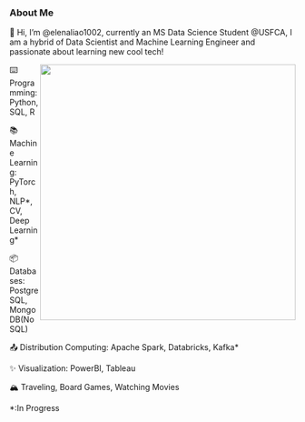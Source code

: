 
### About Me
👋 Hi, I’m @elenaliao1002, currently an MS Data Science Student @USFCA, I am a hybrid of Data Scientist and Machine Learning Engineer and passionate about learning new cool tech!

<img align="right" width=450px src="https://github-readme-stats.vercel.app/api?username=elenaliao1002&show_icons=true&count_private=true&theme=tokyonight&text_color=e4bf7a" />

⌨️ Programming: Python, SQL, R

📚 Machine Learning: PyTorch, NLP*, CV, Deep Learning*

📦 Databases: PostgreSQL, MongoDB(NoSQL)

📤 Distribution Computing: Apache Spark, Databricks, Kafka*

✨ Visualization: PowerBI, Tableau

🏔️ Traveling, Board Games, Watching Movies

*:In Progress 


<!--
![LeetCode Stats](https://leetcard.jacoblin.cool/elenaliao1002?theme=unicorn&ext=heatmap)

![Elena's GitHub stats](https://github-readme-stats.vercel.app/api?username=elenaliao1002&show_icons=true&count_private=true&theme=radical)

[![Top Langs](https://github-readme-stats.vercel.app/api/top-langs/?username=elenaliao1002)](https://github.com/elenaliao1002/github_stats)

**ajinChen/ajinChen** is a ✨ _special_ ✨ repository because its `README.md` (this file) appears on your GitHub profile.

Here are some ideas to get you started:

- 🔭 I’m currently working on ...
- 🌱 I’m currently learning ...
- 👯 I’m looking to collaborate on ...
- 🤔 I’m looking for help with ...
- 💬 Ask me about ...
- 📫 How to reach me: ...
- 😄 Pronouns: ...
- ⚡ Fun fact: ...

<a href="http://ajin.icu">
  <img width=450px src="https://github-readme-stats.vercel.app/api?username=ajinChen&show_icons=true&count_private=true&theme=onedark" />

<a href="http://ajin-top-lang.icu">
  <img align="right" width=420px src="https://github-readme-stats.vercel.app/api/top-langs/?username=ajinChen&layout=compact&langs_count=6&hide=php,less,javascript,css,scss,html,jupyter notebook&count_private=true&theme=onedark&text_color=e4bf7a" />

-->
